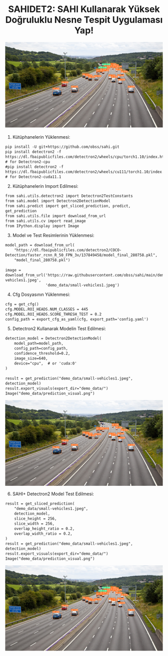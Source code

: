 <div align="center">
<h1>
  SAHIDET2: SAHI Kullanarak Yüksek Doğruluklu Nesne Tespit Uygulaması Yap!
</h1>
<h4>
    <img width="700" alt="teaser" src="doc/images/detectron2_sahi.png">
</h4>
</div>

1. Kütüphanelerin Yüklenmesi:
```
pip install -U git+https://github.com/obss/sahi.git
pip install detectron2 -f https://dl.fbaipublicfiles.com/detectron2/wheels/cpu/torch1.10/index.html # for Detectron2-cpu
#pip install detectron2 -f https://dl.fbaipublicfiles.com/detectron2/wheels/cu111/torch1.10/index.html # for Detectron2-cuda11.1
```

2. Kütüphanelerin Import Edilmesi:
```
from sahi.utils.detectron2 import Detectron2TestConstants
from sahi.model import Detectron2DetectionModel
from sahi.predict import get_sliced_prediction, predict, get_prediction
from sahi.utils.file import download_from_url
from sahi.utils.cv import read_image
from IPython.display import Image
```
3. Model ve Test Resimlerinin Yüklenmesi:

```
model_path = download_from_url(
    "https://dl.fbaipublicfiles.com/detectron2/COCO-Detection/faster_rcnn_R_50_FPN_3x/137849458/model_final_280758.pkl",
    "model_final_280758.pkl")

image = download_from_url('https://raw.githubusercontent.com/obss/sahi/main/demo/demo_data/small-vehicles1.jpeg',
                  'demo_data/small-vehicles1.jpeg')
```

4. Cfg Dosyasının Yüklenmesi:
```
cfg = get_cfg()
cfg.MODEL.ROI_HEADS.NUM_CLASSES = 445
cfg.MODEL.ROI_HEADS.SCORE_THRESH_TEST = 0.2
config_path = export_cfg_as_yaml(cfg, export_path='config.yaml')
```

5. Detectron2 Kullanarak Modelin Test Edilmesi:


```
detection_model = Detectron2DetectionModel(
    model_path=model_path,
    config_path=config_path,
    confidence_threshold=0.2,
    image_size=640,
    device="cpu",  # or 'cuda:0'
)

result = get_prediction("demo_data/small-vehicles1.jpeg", detection_model)
result.export_visuals(export_dir="demo_data/")
Image("demo_data/prediction_visual.png")
```
<img width="700" alt="teaser" src="doc/images/detectron2.png">



6. SAHI+ Detectron2 Model Test Edilmesi:
```
result = get_sliced_prediction(
    "demo_data/small-vehicles1.jpeg",
    detection_model,
    slice_height = 256,
    slice_width = 256,
    overlap_height_ratio = 0.2,
    overlap_width_ratio = 0.2,
)
result = get_prediction("demo_data/small-vehicles1.jpeg", detection_model)
result.export_visuals(export_dir="demo_data/")
Image("demo_data/prediction_visual.png")
```
<img width="700" alt="teaser" src="doc/images/detectron2_sahi.png">
